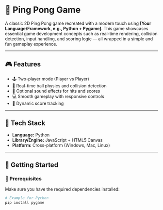 # 🏓 Ping Pong Game

A classic 2D Ping Pong game recreated with a modern touch using **[Your Language/Framework, e.g., Python + Pygame]**. This game showcases essential game development concepts such as real-time rendering, collision detection, input handling, and scoring logic — all wrapped in a simple and fun gameplay experience.

---

## 🎮 Features

- 🕹️ Two-player mode (Player vs Player)
- 🎯 Real-time ball physics and collision detection
- 🎼 Optional sound effects for hits and scores
- 💻 Smooth gameplay with responsive controls
- 🔢 Dynamic score tracking

---

## 🧰 Tech Stack

- **Language:** Python
- **Library/Engine:** JavaScript + HTML5 Canvas
- **Platform:** Cross-platform (Windows, Mac, Linux)

---

## 🚀 Getting Started

### 🔧 Prerequisites

Make sure you have the required dependencies installed:

```bash
# Example for Python
pip install pygame

